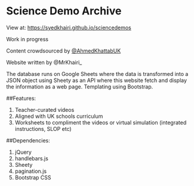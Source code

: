 # Science Demo Archive

View at: https://syedkhairi.github.io/sciencedemos

Work in progress

Content crowdsourced by [@AhmedKhattabUK](https://twitter.com/@AhmedKhattabUK)

Website written by @MrKhairi_

The database runs on Google Sheets where the data is transformed into a JSON object using Sheety as an API where this website fetch and display the information as a web page. Templating using Bootstrap.

##Features:
1. Teacher-curated videos
2. Aligned with UK schools curriculum
3. Worksheets to compliment the videos or virtual simulation (integrated instructions, SLOP etc)

##Dependencies:
1. jQuery
2. handlebars.js
3. Sheety
4. pagination.js
5. Bootstrap CSS